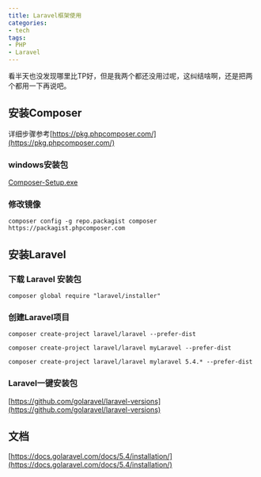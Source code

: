 ```yaml
---
title: Laravel框架使用
categories:
- tech
tags:
- PHP
- Laravel
---
```


看半天也没发现哪里比TP好，但是我两个都还没用过呢，这纠结啥啊，还是把两个都用一下再说吧。

<!-- more -->

## 安装Composer

详细步骤参考[https://pkg.phpcomposer.com/](https://pkg.phpcomposer.com/)

### windows安装包

[Composer-Setup.exe](https://getcomposer.org/Composer-Setup.exe)

### 修改镜像

```
composer config -g repo.packagist composer https://packagist.phpcomposer.com
```



## 安装Laravel

### 下载 Laravel 安装包

```
composer global require "laravel/installer"
```
### 创建Laravel项目
```
composer create-project laravel/laravel --prefer-dist

composer create-project laravel/laravel myLaravel --prefer-dist

composer create-project laravel/laravel mylaravel 5.4.* --prefer-dist
```



### Laravel一键安装包

[https://github.com/golaravel/laravel-versions](https://github.com/golaravel/laravel-versions)

## 文档
[https://docs.golaravel.com/docs/5.4/installation/](https://docs.golaravel.com/docs/5.4/installation/)


















